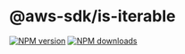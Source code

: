 # @aws-sdk/is-iterable

[![NPM version](https://img.shields.io/npm/v/@aws-sdk/is-iterable.svg)](https://www.npmjs.com/package/@aws-sdk/is-iterable)
[![NPM downloads](https://img.shields.io/npm/dm/@aws-sdk/is-iterable.svg)](https://www.npmjs.com/package/@aws-sdk/is-iterable)
